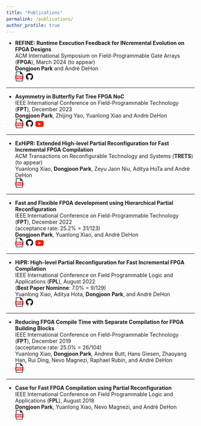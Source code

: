 ```yaml
---
title: "Publications"
permalink: /publications/
author_profile: true
---
```


- **REFINE: Runtime Execution Feedback for INcremental Evolution on FPGA Designs**\
  ACM International Symposium on Field-Programmable Gate Arrays (**FPGA**), March 2024 (to appear) \
  **Dongjoon Park** and Andrè DeHon \
  <a href="https://ic.ese.upenn.edu/pdf/refine_fpga2024.pdf" style="text-decoration: none">
    <img src="../images/icons/pdf_color.svg" width="22" />
  </a>
  <a href="https://github.com/icgrp/prflow_REFINE" style="text-decoration: none">
    <img src="../images/icons/github.svg" width="24" />
  </a>
---

- **Asymmetry in Butterfly Fat Tree FPGA NoC**\
  IEEE International Conference on Field-Programmable Technology (**FPT**), December 2023 \
  **Dongjoon Park**, Zhijing Yao, Yuanlong Xiao and Andrè DeHon \
  <a href="https://ic.ese.upenn.edu/pdf/asym_bft_fpt2023.pdf" style="text-decoration: none">
    <img src="../images/icons/pdf_color.svg" width="22" />
  </a>
  <a href="https://github.com/icgrp/asym_bft" style="text-decoration: none">
    <img src="../images/icons/github.svg" width="24" />
  </a>
  <a href="https://youtu.be/C3KUnEZ9AoQ?si=vwXpsIZ1ScTX5_P6" style="text-decoration: none">
    <img src="../images/icons/youtube_color.svg" width="22" />
  </a>

---

- **ExHiPR: Extended High-level Partial Reconfiguration for Fast Incremental FPGA Compilation**\
  ACM Transactions on Reconfigurable Technology and Systems (**TRETS**) (to appear) \
  Yuanlong Xiao, **Dongjoon Park**, Zeyu Jaon Niu, Aditya HoTa and Andrè DeHon \
  <a href="https://dl.acm.org/doi/pdf/10.1145/3617837" style="text-decoration: none">
    <img src="../images/icons/pdf_color.svg" width="22" />
  </a>

---

- **Fast and Flexible FPGA development using Hierarchical Partial Reconfiguration**\
  IEEE International Conference on Field-Programmable Technology (**FPT**), December 2022 \
  (acceptance rate: 25.2% = 31/123) \
  **Dongjoon Park**, Yuanlong Xiao, and Andrè DeHon \
  <a href="https://ic.ese.upenn.edu/pdf/nested_dfx_fpt2022.pdf" style="text-decoration: none">
    <img src="../images/icons/pdf_color.svg" width="22" />
  </a>
  <a href="https://github.com/icgrp/prflow_nested_dfx" style="text-decoration: none">
    <img src="../images/icons/github.svg" width="24" />
  </a>
  <a href="https://youtu.be/KiEa1-x4tPo" style="text-decoration: none">
    <img src="../images/icons/youtube_color.svg" width="22" />
  </a>

---

- **HiPR: High-level Partial Reconfiguration for Fast Incremental FPGA Compilation**\
  IEEE International Conference on Field Programmable Logic and Applications (**FPL**), August 2022 \
  (**Best Paper Nominne**: 7.0% = 9/129) \
  Yuanlong Xiao, Aditya Hota, **Dongjoon Park**, and Andrè DeHon \
  <a href="https://ic.ese.upenn.edu/pdf/hipr_fpl2022.pdf" style="text-decoration: none">
    <img src="../images/icons/pdf_color.svg" width="22" />
  </a>
  <a href="https://github.com/icgrp/hipr" style="text-decoration: none">
    <img src="../images/icons/github.svg" width="24" />
  </a>

---

- **Reducing FPGA Compile Time with Separate Compilation for FPGA Building Blocks**\
  IEEE International Conference on Field-Programmable Technology (**FPT**), December 2019 \
  (acceptance rate: 25.0% = 26/104) \
  Yuanlong Xiao, **Dongjoon Park**, Andrew Butt, Hans Giesen, Zhaoyang Han, Rui Ding, Nevo Magnezi, Raphael Rubin, and Andrè DeHon \
  <a href="https://ic.ese.upenn.edu/pdf/prflow_fpt2019.pdf" style="text-decoration: none">
    <img src="../images/icons/pdf_color.svg" width="22" />
  </a>

---

- **Case for Fast FPGA Compilation using Partial Reconfiguration**\
  IEEE International Conference on Field Programmable Logic and Applications (**FPL**), August 2018 \
  **Dongjoon Park**, Yuanlong Xiao, Nevo Magnezi, and Andrè DeHon \
  <a href="https://ic.ese.upenn.edu/pdf/prflow_fpl2018.pdf" style="text-decoration: none">
    <img src="../images/icons/pdf_color.svg" width="22" />
  </a>

[nested_dfx_repo]: https://github.com/icgrp/prflow_nested_dfx
[hipr_repo]: https://github.com/icgrp/hipr

[nested_dfx_pdf]: https://ic.ese.upenn.edu/pdf/nested_dfx_fpt2022.pdf
[hipr_pdf]: https://ic.ese.upenn.edu/pdf/hipr_fpl2022.pdf
[prflow_fpt2019_pdf]: https://ic.ese.upenn.edu/pdf/prflow_fpt2019.pdf
[prflow_fpl2018_pdf]: https://ic.ese.upenn.edu/pdf/prflow_fpl2018.pdf

